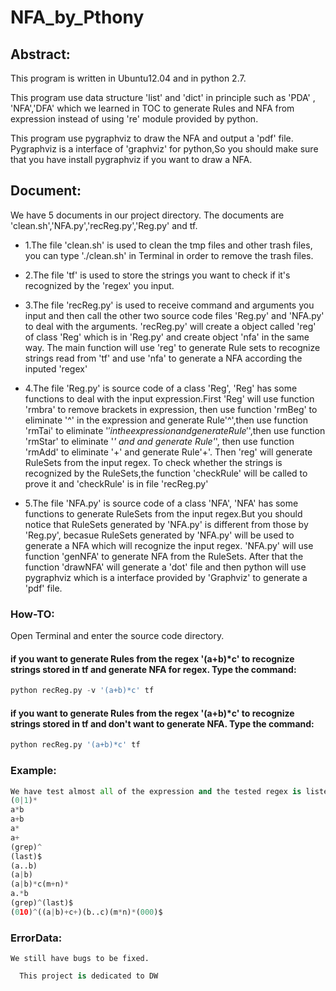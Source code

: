 NFA_by_Pthony
=============

Abstract:
----------

This program is written in Ubuntu12.04 and in python 2.7. 

This program use data structure 'list' and 'dict' in principle such as 'PDA' , 'NFA','DFA' which we learned in TOC to generate Rules and NFA from expression instead of using 're' module provided by python.

This program use pygraphviz to draw the NFA and output a 'pdf' file. Pygraphviz is a interface of 'graphviz' for python,So you should make sure that you have install pygraphviz if you want to draw a NFA.

Document:
-------------

We have 5 documents in our project directory.
The documents are 'clean.sh','NFA.py','recReg.py','Reg.py' and tf. 

- 1.The file 'clean.sh' is used to clean the tmp files and other trash files, you can type './clean.sh' in Terminal in order to remove the trash files. 

- 2.The file 'tf' is used to store the strings you want to check if it's recognized by the 'regex' you input.

- 3.The file 'recReg.py' is used to receive command and arguments you input and then call the other two source code files 'Reg.py' and 'NFA.py' to deal with the arguments. 'recReg.py' will create a object called 'reg' of class 'Reg' which is in 'Reg.py' and create object 'nfa' in the same way. The main function will use 'reg' to generate Rule sets to recognize strings read from 'tf' and use 'nfa' to generate a NFA according the inputed 'regex'

- 4.The file 'Reg.py' is source code of a class 'Reg', 'Reg' has some functions to deal with the input expression.First 'Reg' will use function 'rmbra' to remove brackets in expression, then use function 'rmBeg' to eliminate '^' in the expression and generate Rule'^',then use function 'rmTai' to eliminate '$' in the expression and generate Rule'$',then use function 'rmStar' to eliminate '*' and and generate Rule'*', then use function 'rmAdd' to eliminate '+' and generate Rule'+'. Then 'reg' will generate RuleSets from the input regex. To check whether the strings is recognized by the RuleSets,the function 'checkRule' will be called to prove it and 'checkRule' is in file 'recReg.py'

- 5.The file 'NFA.py' is source code of a class 'NFA', 'NFA' has some functions to generate RuleSets from the input regex.But you should notice that RuleSets generated by 'NFA.py' is different from those by 'Reg.py', becasue RuleSets generated by 'NFA.py' will be used to generate a NFA which will recognize the input regex. 'NFA.py' will use function 'genNFA' to generate NFA from the RuleSets. After that the function 'drawNFA' will generate a 'dot' file and then python will use pygraphviz which is a interface provided by 'Graphviz' to generate a 'pdf' file.


### How-TO:

Open Terminal and enter the source code directory.
#### if you want to generate Rules from the regex '(a+b)*c' to recognize strings stored in tf and generate NFA for regex. Type the command:
```python
python recReg.py -v '(a+b)*c' tf
```

#### if you want to generate Rules from the regex '(a+b)*c' to recognize strings stored in tf and don't want to generate NFA. Type the command:
```python
python recReg.py '(a+b)*c' tf
```

### Example:
```python
We have test almost all of the expression and the tested regex is listed below
(0|1)*
a*b
a+b
a*
a+
(grep)^
(last)$
(a..b)
(a|b)
(a|b)*c(m+n)*
a.*b
(grep)^(last)$
(010)^((a|b)+c+)(b..c)(m*n)*(000)$
```

### ErrorData:
```
We still have bugs to be fixed.
```

```python
  This project is dedicated to DW
```
